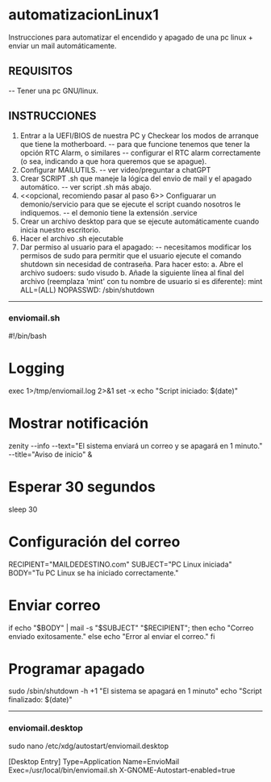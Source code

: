 # automatizacionLinux1
Instrucciones para automatizar el encendido y apagado de una pc linux + enviar un mail automáticamente.

## REQUISITOS
-- Tener una pc GNU/linux.

## INSTRUCCIONES
1) Entrar a la UEFI/BIOS de nuestra PC y Checkear los modos de arranque que tiene la motherboard.
   -- para que funcione tenemos que tener la opción RTC Alarm, o similares
     -- configurar el RTC alarm correctamente (o sea, indicando a que hora queremos que se apague).
3)  Configurar MAILUTILS.
      -- ver video/preguntar a chatGPT
4)  Crear SCRIPT .sh que maneje la lógica del envio de mail y el apagado automático.
      -- ver script .sh más abajo.
5) <<opcional, recomiendo pasar al paso 6>>  Configuarar un demonio/servicio para que se ejecute el script cuando nosotros le indiquemos.
      -- el demonio tiene la extensión .service
6)  Crear un archivo desktop para que se ejecute automáticamente cuando inicia nuestro escritorio.
7)  Hacer el archivo .sh ejecutable
8)  Dar permiso al usuario para el apagado:
      -- necesitamos modificar los permisos de sudo para permitir que el usuario ejecute el comando shutdown sin necesidad de contraseña. Para hacer esto:
      a. Abre el archivo sudoers:
         sudo visudo
      b. Añade la siguiente línea al final del archivo (reemplaza 'mint' con tu nombre de usuario si es diferente):
      mint ALL=(ALL) NOPASSWD: /sbin/shutdown 

-----------------------------------------------------------
### enviomail.sh
#!/bin/bash
# Logging
exec 1>/tmp/enviomail.log 2>&1
set -x
echo "Script iniciado: $(date)"
# Mostrar notificación
zenity --info --text="El sistema enviará un correo y se apagará en 1 minuto." --title="Aviso de inicio" &
# Esperar 30 segundos
sleep 30
# Configuración del correo
RECIPIENT="MAILDEDESTINO.com"
SUBJECT="PC Linux iniciada"
BODY="Tu PC Linux se ha iniciado correctamente."
# Enviar correo
if echo "$BODY" | mail -s "$SUBJECT" "$RECIPIENT"; then
    echo "Correo enviado exitosamente."
else
    echo "Error al enviar el correo."
fi
# Programar apagado
sudo /sbin/shutdown -h +1 "El sistema se apagará en 1 minuto"
echo "Script finalizado: $(date)"

-------------------------------------------------------------
### enviomail.desktop
sudo nano /etc/xdg/autostart/enviomail.desktop

[Desktop Entry]
Type=Application
Name=EnvioMail
Exec=/usr/local/bin/enviomail.sh
X-GNOME-Autostart-enabled=true
